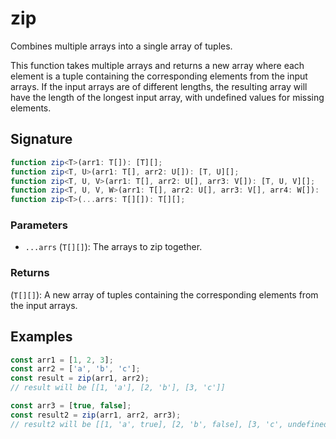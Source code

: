 # zip

Combines multiple arrays into a single array of tuples.

This function takes multiple arrays and returns a new array where each element is a tuple 
containing the corresponding elements from the input arrays. If the input arrays are of 
different lengths, the resulting array will have the length of the longest input array, 
with undefined values for missing elements.

## Signature

```typescript
function zip<T>(arr1: T[]): [T][];
function zip<T, U>(arr1: T[], arr2: U[]): [T, U][];
function zip<T, U, V>(arr1: T[], arr2: U[], arr3: V[]): [T, U, V][];
function zip<T, U, V, W>(arr1: T[], arr2: U[], arr3: V[], arr4: W[]): [T, U, V, W][];
function zip<T>(...arrs: T[][]): T[][];
```

### Parameters 

- `...arrs` (`T[][]`): The arrays to zip together.

### Returns

(`T[][]`): A new array of tuples containing the corresponding elements from the input arrays.

## Examples

```typescript
const arr1 = [1, 2, 3];
const arr2 = ['a', 'b', 'c'];
const result = zip(arr1, arr2);
// result will be [[1, 'a'], [2, 'b'], [3, 'c']]

const arr3 = [true, false];
const result2 = zip(arr1, arr2, arr3);
// result2 will be [[1, 'a', true], [2, 'b', false], [3, 'c', undefined]]
```
